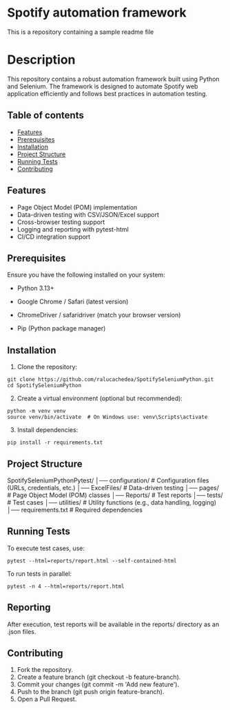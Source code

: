 
# Spotify automation framework

This is a repository containing a sample readme file

# Description

This repository contains a robust automation framework built using Python and Selenium. The framework is designed to automate Spotify web application efficiently and follows best practices in automation testing.


 
## Table of contents
- [Features](#features)
- [Prerequisites](#prerequisites)
- [Installation](#installation)
- [Project Structure](#projectstructure)
- [Running Tests](#runningtests)
- [Contributing](#contributing)


## **Features**


- Page Object Model (POM) implementation
- Data-driven testing with CSV/JSON/Excel support
- Cross-browser testing support
- Logging and reporting with pytest-html
- CI/CD integration support



## **Prerequisites**
Ensure you have the following installed on your system:

- Python 3.13+

- Google Chrome / Safari (latest version)

- ChromeDriver / safaridriver (match your browser version)

- Pip (Python package manager)

  
## **Installation**

1. Clone the repository:
```
git clone https://github.com/ralucachedea/SpotifySeleniumPython.git
cd SpotifySeleniumPython
```
2. Create a virtual environment (optional but recommended):
```
python -m venv venv
source venv/bin/activate  # On Windows use: venv\Scripts\activate
```
3. Install dependencies:
```
pip install -r requirements.txt
```


## **Project Structure**
SpotifySeleniumPythonPytest/
    │── configuration/   # Configuration files (URLs, credentials, etc.)
    │── ExcelFiles/      # Data-driven testing
    │── pages/           # Page Object Model (POM) classes
    │── Reports/         # Test reports
    │── tests/           # Test cases
    │── utilities/       # Utility functions (e.g., data handling, logging)
    │── requirements.txt # Required dependencies


## **Running Tests**

To execute test cases, use:
```
pytest --html=reports/report.html --self-contained-html
```
To run tests in parallel:
```
pytest -n 4 --html=reports/report.html
```


## **Reporting**
After execution, test reports will be available in the reports/ directory as an .json files.


## **Contributing**

1. Fork the repository.
2. Create a feature branch (git checkout -b feature-branch).
3. Commit your changes (git commit -m 'Add new feature').
4. Push to the branch (git push origin feature-branch).
5. Open a Pull Request.


